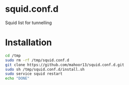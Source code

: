 # squid.conf.d
Squid list for tunnelling

# Installation
```bash
cd /tmp
sudo rm -rf /tmp/squid.conf.d
git clone https://github.com/mahoor13/squid.conf.d.git
sudo sh /tmp/squid.conf.d/install.sh
sudo service squid restart
echo "DONE"
```
